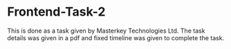 # Frontend-Task-2
This is done as a task given by Masterkey Technologies Ltd. The task details was given in a pdf and fixed timeline was given to complete the task.
